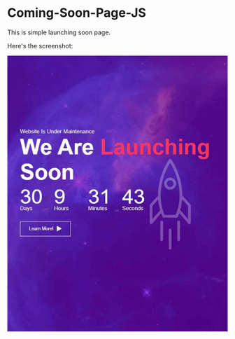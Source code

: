 # Coming-Soon-Page-JS


This is simple launching soon page.

Here's the screenshot:

![Screenshot](images/Screenshot.jpg)
